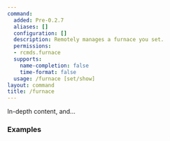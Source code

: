 ```yaml
---
command:
  added: Pre-0.2.7
  aliases: []
  configuration: []
  description: Remotely manages a furnace you set.
  permissions:
  - rcmds.furnace
  supports:
    name-completion: false
    time-format: false
  usage: /furnace [set/show]
layout: command
title: /furnace
---
```


In-depth content, and...

### Examples



